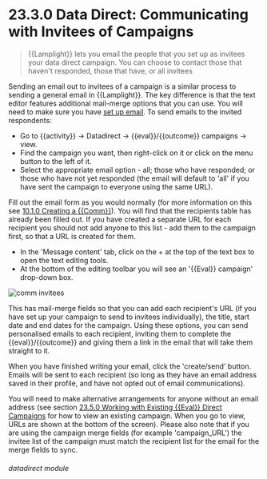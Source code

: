 # 23.3.0 Data Direct: Communicating with Invitees of Campaigns

> {{Lamplight}} lets you email the people that you set up as invitees your data direct campaign. You can choose to contact those that haven't responded, those that have, or all invitees



Sending an email out to invitees of a campaign is a similar process to sending a general email in {{Lamplight}}. The key difference is that the text editor features additional mail-merge options that you can use.  You will need to make sure you have [set up email](/help/index/p/16.11). To send emails to the invited respondents:

- Go to {{activity}} -> Datadirect -> {{eval}}/{{outcome}} campaigns -> view.
- Find the campaign you want, then right-click on it or click on the menu button to the left of it. 
- Select the appropriate email option - all; those who have responded; or those who have not yet responded (the email will default to 'all' if you have sent the campaign to everyone using the same URL). 

Fill out the email form as you would normally (for more information on this see [10.1.0 Creating a {{Comm}}](/help/index/p/10.1.0)). You will find that the recipients table has already been filled out.  If you have created a separate URL for each recipient you should not add anyone to this list - add them to the campaign first, so that a URL is created for them.

- In the 'Message content' tab, click on the + at the top of the text box to open the text editing tools. 
- At the bottom of the editing toolbar you will see an '{{Eval}} campaign' drop-down box.

![comm invitees](23.3.0a.png)

This has mail-merge fields so that you can add each recipient's URL (if you have set up your campaign to send to invitees individually), the title, start date and end dates for the campaign. Using these options, you can send personalised emails to each recipient, inviting them to complete the {{eval}}/{{outcome}} and giving them a link in the email that will take them straight to it.

When you have finished writing your email, click the 'create/send' button.  Emails will be sent to each recipient (so long as they have an email address saved in their profile, and have not opted out of email communications). 

You will need to make alternative arrangements for anyone without an email address (see section [23.5.0 Working with Existing {{Eval}} Direct Campaigns](/help/index/p/23.5.0) for how to view an existing campaign. When you go to view, URLs are shown at the bottom of the screen).  Please also note that if you are using the campaign merge fields (for example 'campaign_URL') the invitee list of the campaign must match the recipient list for the email for the merge fields to sync. 


###### datadirect module

